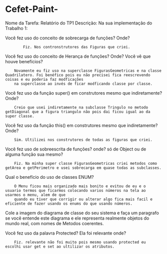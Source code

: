 # Cefet-Paint-
Nome da Tarefa: Relatório do TP1
Descrição: Na sua implementação do Trabalho 1:

Você fez uso do conceito de sobrecarga de funções? Onde?

    		Fiz. Nos contronstrutores das Figuras que criei.

Você fez uso do conceito de Herança de funções? Onde? Você vê que houve benefícios?
		
		Novamente eu fiz uso na superclasse FigurasGeometricas e na classe Quadrilatero. Foi benéfico pois eu não precisei fica reescrevendo coisas e eu poderia faz modficações
		na superclasse ao invés de ficar modficando classe por classe.

Você fez uso da função super() em construtores mesmo que indiretamente? Onde?

		Creio que usei indiretamente na subclasse Tringulo no metodo getDiagonal que a figura triangulo não pois dai ficou igual ao da super classe.

Você fez uso da função this() em construtores mesmo que indiretamente? Onde?

		Sim. Ultilizei nos construtores de todas as figuras que criei.
		

Você fez uso de sobreescrita de funções? onde? só de Object ou de alguma função sua mesmo?

		Fiz. Na minha super classe FigurasGeometricas criei metodos como getArea e getPerimetro e usei sobrecarga em quase todas as subclasses.

Qual o benefício do uso de classes ENUM?

		O Menu ficou mais organizado mais bonito e evitou de eu e o usuario termos que ficarmos colocando varios números na tela ao usarmos o menu, alem de que
		quando eu tiver que corrigir ou alterar algo fica mais facil e eficiente de fazer usando os enums do que usando números.

Cole a imagem do diagrama de classe do seu sistema e faça um paragrafo se você entende este diagrama e ele representa realmente objetos do mundo real, com nomes de Metodos coerentes.



Você fez uso da palavra Protected? Ela foi relevante onde?

		Fiz. relevante não foi muito pois mesmo usando protected eu escolhi usar get e set ao ultilizar os atributos.
